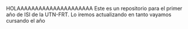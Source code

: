 HOLAAAAAAAAAAAAAAAAAAAAA
Este es un repositorio para el primer año de ISI de la UTN-FRT. Lo iremos actualizando en tanto vayamos cursando el año
